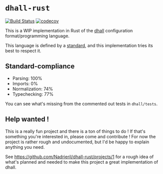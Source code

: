 # `dhall-rust`

[![Build Status](https://travis-ci.org/Nadrieril/dhall-rust.svg?branch=master)](https://travis-ci.org/Nadrieril/dhall-rust)
[![codecov](https://codecov.io/gh/Nadrieril/dhall-rust/branch/master/graph/badge.svg)](https://codecov.io/gh/Nadrieril/dhall-rust)

This is a WIP implementation in Rust of the [dhall](https://dhall-lang.org) configuration format/programming language.

This language is defined by a [standard](https://github.com/dhall-lang/dhall-lang), and this implementation tries its best to respect it.

## Standard-compliance

- Parsing: 100%
- Imports: 0%
- Normalization: 74%
- Typechecking: 77%

You can see what's missing from the commented out tests in `dhall/tests`.

## Help wanted !

This is a really fun project and there is a ton of things to do !
If that's something you're interested in, please come and contribute !
For now the project is rather rough and undocumented, but I'd be happy to explain anything you need.

See https://github.com/Nadrieril/dhall-rust/projects/1 for a rough idea of what's planned and needed to make this project a great
implementation of dhall.

